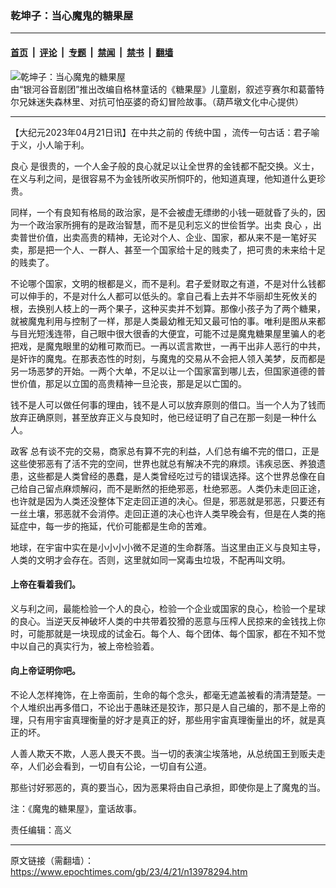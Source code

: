 ### 乾坤子：当心魔鬼的糖果屋

---

#### [首页](../../../..?n13978294) &nbsp;|&nbsp; [评论](../../../../../epoch-comment?n13978294) &nbsp;|&nbsp; [专题](../../../../../epoch-special?n13978294) &nbsp;|&nbsp; [禁闻](../../../../../epoch-news?n13978294) &nbsp;|&nbsp; [禁书](../../../../../books?n13978294) &nbsp;|&nbsp; [翻墙](https://github.com/gfw-breaker/nogfw/blob/master/README.md?n13978294)


<div><img alt="乾坤子：当心魔鬼的糖果屋" class="attachment-djy_600_400 size-djy_600_400 wp-post-image" src="https://i.epochtimes.com/assets/uploads/2022/08/id13793755-568035-600x400.jpg"/>
<div class="caption">
 由“银河谷音剧团”推出改编自格林童话的《糖果屋》儿童剧，叙述亨赛尔和葛蕾特尔兄妹迷失森林里、对抗可怕巫婆的奇幻冒险故事。（葫芦墩文化中心提供）
</div></div><hr/><div class="post_content" id="artbody" itemprop="articleBody">
 <!-- article content begin -->
 <p>
  【大纪元2023年04月21日讯】在中共之前的
  <ok href="https://www.epochtimes.com/gb/tag/%E4%BC%A0%E7%BB%9F%E4%B8%AD%E5%9B%BD.html">
   传统中国
  </ok>
  ，流传一句古话：君子喻于义，小人喻于利。
 </p>
 <p>
  <ok href="https://www.epochtimes.com/gb/tag/%E8%89%AF%E5%BF%83.html">
   良心
  </ok>
  是很贵的，一个人金子般的良心就足以让全世界的金钱都不配交换。义士，在义与利之间，是很容易不为金钱所收买所恫吓的，他知道真理，他知道什么更珍贵。
 </p>
 <p>
  同样，一个有良知有格局的政治家，是不会被虚无缥缈的小钱一砸就昏了头的，因为一个政治家所拥有的是政治智慧，而不是见利忘义的世侩哲学。出卖
  <ok href="https://www.epochtimes.com/gb/tag/%E8%89%AF%E5%BF%83.html">
   良心
  </ok>
  ，出卖普世价值，出卖高贵的精神，无论对个人、企业、国家，都从来不是一笔好买卖，那是把一个人、一群人、甚至一个国家给十足的贱卖了，把可贵的未来给十足的贱卖了。
 </p>
 <p>
  不论哪个国家，文明的根都是义，而不是利。君子爱财取之有道，不是对什么钱都可以伸手的，不是对什么人都可以低头的。拿自己看上去并不华丽却生死攸关的根，去换别人枝上的一两个果子，这种买卖并不划算。那像小孩子为了两个糖果，就被魔鬼利用与控制了一样，那是人类最幼稚无知又最可怕的事。唯利是图从来都与目光短浅连带，自己眼中很大很香的大便宜，可能不过是魔鬼糖果屋里骗人的老把戏，是魔鬼眼里的幼稚可欺而已。一再以谎言欺世，一再干出非人恶行的中共，是奸诈的魔鬼。在那表态性的时刻，与魔鬼的交易从不会把人领入美梦，反而都是另一场恶梦的开始。一两个大单，不足以让一个国家富到哪儿去，但国家道德的普世价值，那足以立国的高贵精神一旦沦丧，那是足以亡国的。
 </p>
 <p>
  钱不是人可以做任何事的理由，钱不是人可以放弃原则的借口。当一个人为了钱而放弃正确原则，甚至放弃正义与良知时，他已经证明了自己在那一刻是一种什么人。
 </p>
 <p>
  <ok href="https://www.epochtimes.com/gb/tag/%E6%94%BF%E5%AE%A2.html">
   政客
  </ok>
  总有谈不完的交易，商家总有算不完的利益，人们总有编不完的借口，正是这些使邪恶有了活不完的空间，世界也就总有解决不完的麻烦。讳疾忌医、养狼遗患，这些都是人类曾经的愚蠢，是人类曾经吃过亏的错误选择。这个世界总像在自己给自己留点麻烦解闷，而不是断然的拒绝邪恶，杜绝邪恶。人类仍未走回正途，也许就是因为人类还没整体下定走回正道的决心。但是，邪恶就是邪恶，只要还有一丝土壤，邪恶就不会消停。走回正道的决心也许人类早晚会有，但是在人类的拖延症中，每一步的拖延，代价可能都是生命的苦难。
 </p>
 <p>
  地球，在宇宙中实在是小小小小微不足道的生命群落。当这里由正义与良知主导，人类的文明才会存在。否则，这里就如同一窝毒虫垃圾，不配再叫文明。
 </p>
 <h4>
  上帝在看着我们。
 </h4>
 <p>
  义与利之间，最能检验一个人的良心，检验一个企业或国家的良心，检验一个星球的良心。当逆天反神破坏人类的中共带着狡猾的恶意与压榨人民掠来的金钱找上你时，可能那就是一块现成的试金石。每个人、每个团体、每个国家，都在不知不觉中以自己的真实行为，被上帝检验着。
 </p>
 <h4>
  向上帝证明你吧。
 </h4>
 <p>
  不论人怎样掩饰，在上帝面前，生命的每个念头，都毫无遮盖被看的清清楚楚。一个人堆织出再多借口，不论出于愚昧还是狡诈，那只是人自己编的，那不是上帝的理，只有用宇宙真理衡量的好才是真正的好，那些用宇宙真理衡量出的坏，就是真正的坏。
 </p>
 <p>
  人善人欺天不欺，人恶人畏天不畏。当一切的表演尘埃落地，从总统国王到贩夫走卒，人们必会看到，一切自有公论，一切自有公道。
 </p>
 <p>
  那些讨好邪恶的，真的要当心，因为恶果将由自己承担，即使你是上了魔鬼的当。
 </p>
 <p>
  注：《魔鬼的糖果屋》，童话故事。
 </p>
 <p>
  责任编辑：高义
 </p>
 <!-- article content end -->
 <div id="below_article_ad">
 </div>
</div>


---

原文链接（需翻墙）：https://www.epochtimes.com/gb/23/4/21/n13978294.htm